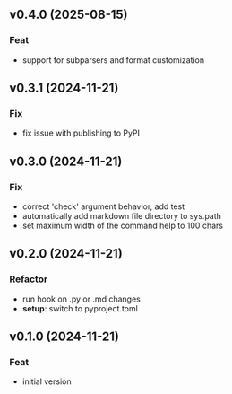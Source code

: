 ## v0.4.0 (2025-08-15)

### Feat

- support for subparsers and format customization

## v0.3.1 (2024-11-21)

### Fix

- fix issue with publishing to PyPI

## v0.3.0 (2024-11-21)

### Fix

- correct 'check' argument behavior, add test
- automatically add markdown file directory to sys.path
- set maximum width of the command help to 100 chars

## v0.2.0 (2024-11-21)

### Refactor

- run hook on .py or .md changes
- **setup**: switch to pyproject.toml

## v0.1.0 (2024-11-21)

### Feat

- initial version
